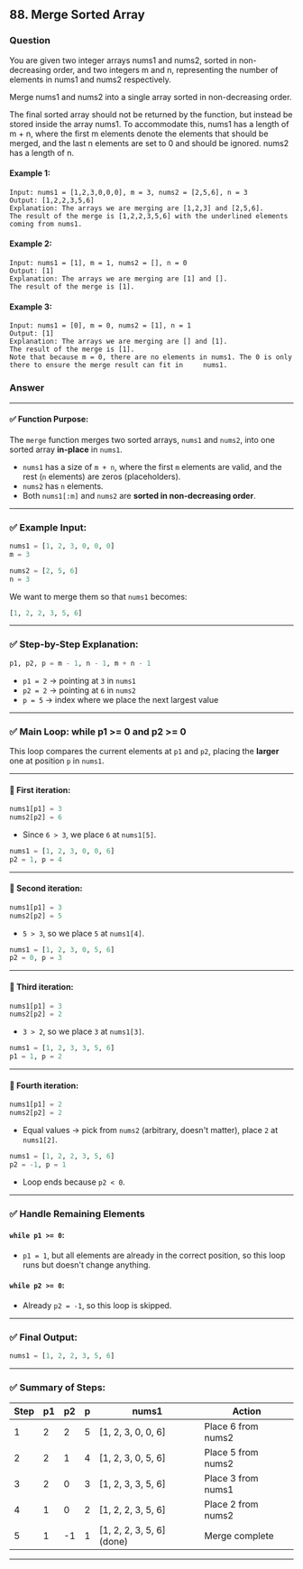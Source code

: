 ## 88. Merge Sorted Array

### Question

You are given two integer arrays nums1 and nums2, sorted in non-decreasing order, and two integers m and n, representing the number of elements in nums1 and nums2 respectively.

Merge nums1 and nums2 into a single array sorted in non-decreasing order.

The final sorted array should not be returned by the function, but instead be stored inside the array nums1. To accommodate this, nums1 has a length of m + n, where the first m elements denote the elements that should be merged, and the last n elements are set to 0 and should be ignored. nums2 has a length of n.

 

#### Example 1:

    Input: nums1 = [1,2,3,0,0,0], m = 3, nums2 = [2,5,6], n = 3
    Output: [1,2,2,3,5,6]
    Explanation: The arrays we are merging are [1,2,3] and [2,5,6].
    The result of the merge is [1,2,2,3,5,6] with the underlined elements coming from nums1.
#### Example 2:

    Input: nums1 = [1], m = 1, nums2 = [], n = 0
    Output: [1]
    Explanation: The arrays we are merging are [1] and [].
    The result of the merge is [1].

#### Example 3:

    Input: nums1 = [0], m = 0, nums2 = [1], n = 1
    Output: [1]
    Explanation: The arrays we are merging are [] and [1].
    The result of the merge is [1].
    Note that because m = 0, there are no elements in nums1. The 0 is only there to ensure the merge result can fit in     nums1.
 
### Answer 

 
---

#### ✅ **Function Purpose**:

The `merge` function merges two sorted arrays, `nums1` and `nums2`, into one sorted array **in-place** in `nums1`.

* `nums1` has a size of `m + n`, where the first `m` elements are valid, and the rest (`n` elements) are zeros (placeholders).
* `nums2` has `n` elements.
* Both `nums1[:m]` and `nums2` are **sorted in non-decreasing order**.

---

### ✅ **Example Input**:

```python
nums1 = [1, 2, 3, 0, 0, 0]
m = 3

nums2 = [2, 5, 6]
n = 3
```

We want to merge them so that `nums1` becomes:

```python
[1, 2, 2, 3, 5, 6]
```

---

### ✅ **Step-by-Step Explanation**:

```python
p1, p2, p = m - 1, n - 1, m + n - 1
```

* `p1 = 2` → pointing at `3` in `nums1`
* `p2 = 2` → pointing at `6` in `nums2`
* `p = 5` → index where we place the next largest value

---

### ✅ **Main Loop: while p1 >= 0 and p2 >= 0**

This loop compares the current elements at `p1` and `p2`, placing the **larger** one at position `p` in `nums1`.

---

#### 🔁 First iteration:

```python
nums1[p1] = 3
nums2[p2] = 6
```

* Since `6 > 3`, we place `6` at `nums1[5]`.

```python
nums1 = [1, 2, 3, 0, 0, 6]
p2 = 1, p = 4
```

---

#### 🔁 Second iteration:

```python
nums1[p1] = 3
nums2[p2] = 5
```

* `5 > 3`, so we place `5` at `nums1[4]`.

```python
nums1 = [1, 2, 3, 0, 5, 6]
p2 = 0, p = 3
```

---

#### 🔁 Third iteration:

```python
nums1[p1] = 3
nums2[p2] = 2
```

* `3 > 2`, so we place `3` at `nums1[3]`.

```python
nums1 = [1, 2, 3, 3, 5, 6]
p1 = 1, p = 2
```

---

#### 🔁 Fourth iteration:

```python
nums1[p1] = 2
nums2[p2] = 2
```

* Equal values → pick from `nums2` (arbitrary, doesn't matter), place `2` at `nums1[2]`.

```python
nums1 = [1, 2, 2, 3, 5, 6]
p2 = -1, p = 1
```

* Loop ends because `p2 < 0`.

---

### ✅ **Handle Remaining Elements**

#### `while p1 >= 0`:

* `p1 = 1`, but all elements are already in the correct position, so this loop runs but doesn't change anything.

#### `while p2 >= 0`:

* Already `p2 = -1`, so this loop is skipped.

---

### ✅ Final Output:

```python
nums1 = [1, 2, 2, 3, 5, 6]
```

---

### ✅ Summary of Steps:

| Step | p1 | p2 | p | nums1                      | Action             |
| ---- | -- | -- | - | -------------------------- | ------------------ |
| 1    | 2  | 2  | 5 | \[1, 2, 3, 0, 0, 6]        | Place 6 from nums2 |
| 2    | 2  | 1  | 4 | \[1, 2, 3, 0, 5, 6]        | Place 5 from nums2 |
| 3    | 2  | 0  | 3 | \[1, 2, 3, 3, 5, 6]        | Place 3 from nums1 |
| 4    | 1  | 0  | 2 | \[1, 2, 2, 3, 5, 6]        | Place 2 from nums2 |
| 5    | 1  | -1 | 1 | \[1, 2, 2, 3, 5, 6] (done) | Merge complete     |

---

 